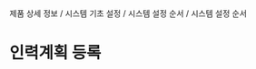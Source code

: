 <!--breadcrumb:제품 상세 정보 / 시스템 기초 설정 / 시스템 설정 순서 / 시스템 설정 순서--><span class="md-breadcrumb">제품 상세 정보 / 시스템 기초 설정 / 시스템 설정 순서 / 시스템 설정 순서</span>
# 인력계획 등록
